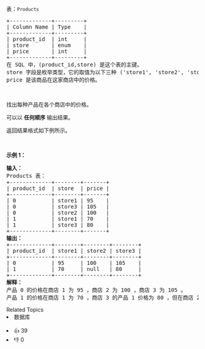<p>表：<code>Products</code></p>

<pre>
+-------------+---------+
| Column Name | Type    |
+-------------+---------+
| product_id  | int     |
| store       | enum    |
| price       | int     |
+-------------+---------+
在 SQL 中，(product_id,store) 是这个表的主键。
store 字段是枚举类型，它的取值为以下三种 ('store1', 'store2', 'store3') 。
price 是该商品在这家商店中的价格。</pre>

<p>&nbsp;</p>

<p>找出每种产品在各个商店中的价格。</p>

<p>可以以 <strong>任何顺序</strong> 输出结果。</p>

<p>返回结果格式如下例所示。</p>

<p>&nbsp;</p>

<p><strong>示例 1：</strong></p>

<pre>
<strong>输入：</strong>
Products 表：
+-------------+--------+-------+
| product_id  | store  | price |
+-------------+--------+-------+
| 0           | store1 | 95    |
| 0           | store3 | 105   |
| 0           | store2 | 100   |
| 1           | store1 | 70    |
| 1           | store3 | 80    |
+-------------+--------+-------+
<strong>输出：</strong>
+-------------+--------+--------+--------+
| product_id  | store1 | store2 | store3 |
+-------------+--------+--------+--------+
| 0           | 95     | 100    | 105    |
| 1           | 70     | null   | 80     |
+-------------+--------+--------+--------+
<strong>解释：</strong>
产品 0 的价格在商店 1 为 95 ，商店 2 为 100 ，商店 3 为 105 。
产品 1 的价格在商店 1 为 70 ，商店 3 的产品 1 价格为 80 ，但在商店 2 中没有销售。
</pre>

<div><div>Related Topics</div><div><li>数据库</li></div></div><br><div><li>👍 39</li><li>👎 0</li></div>